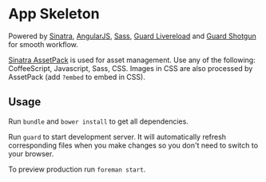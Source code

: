 # App Skeleton

Powered by [Sinatra](https://github.com/sinatra/sinatra), [AngularJS](http://angularjs.org/), [Sass](http://sass-lang.com/), [Guard Livereload](https://github.com/guard/guard-livereload) and [Guard Shotgun](https://github.com/rchampourlier/guard-shotgun) for smooth workflow.

[Sinatra AssetPack](https://github.com/rstacruz/sinatra-assetpack) is used for asset management. Use any of the following: CoffeeScript, Javascript, Sass, CSS. Images in CSS are also processed by AssetPack (add `?embed` to embed in CSS).

## Usage

Run `bundle` and `bower install` to get all dependencies.

Run `guard` to start development server. It will automatically refresh corresponding files when you make changes so you don't need to switch to your browser.

To preview production run `foreman start`.
